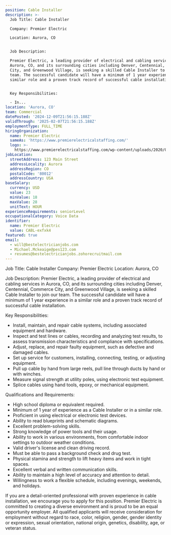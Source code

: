 ```yaml
---
position: Cable Installer
description: >-
  Job Title: Cable Installer

  Company: Premier Electric

  Location: Aurora, CO


  Job Description:

  Premier Electric, a leading provider of electrical and cabling services in
  Aurora, CO, and its surrounding cities including Denver, Centennial, Commerce
  City, and Greenwood Village, is seeking a skilled Cable Installer to join our
  team. The successful candidate will have a minimum of 1 year experience in a
  similar role and a proven track record of successful cable installation.


  Key Responsibilities:

  - In...
location: 'Aurora, CO'
team: Commercial
datePosted: '2024-12-09T21:56:15.188Z'
validThrough: '2025-02-07T21:56:15.188Z'
employmentType: FULL_TIME
hiringOrganization:
  name: Premier Electric
  sameAs: 'https://www.premierelectricalstaffing.com/'
  logo: >-
    https://www.premierelectricalstaffing.com/wp-content/uploads/2020/05/Premier-Electrical-Staffing-logo.png
jobLocation:
  streetAddress: 123 Main Street
  addressLocality: Aurora
  addressRegion: CO
  postalCode: '80012'
  addressCountry: USA
baseSalary:
  currency: USD
  value: 23
  minValue: 18
  maxValue: 28
  unitText: HOUR
experienceRequirements: seniorLevel
occupationalCategory: Voice Data
identifier:
  name: Premier Electric
  value: CABL-exfxk4
featured: true
email:
  - will@bestelectricianjobs.com
  - Michael.Mckeaige@pes123.com
  - resumes@bestelectricianjobs.zohorecruitmail.com
---
```




Job Title: Cable Installer
Company: Premier Electric
Location: Aurora, CO

Job Description:
Premier Electric, a leading provider of electrical and cabling services in Aurora, CO, and its surrounding cities including Denver, Centennial, Commerce City, and Greenwood Village, is seeking a skilled Cable Installer to join our team. The successful candidate will have a minimum of 1 year experience in a similar role and a proven track record of successful cable installation.

Key Responsibilities:
- Install, maintain, and repair cable systems, including associated equipment and hardware.
- Inspect and test lines or cables, recording and analyzing test results, to assess transmission characteristics and compliance with specifications.
- Adjust, replace, and repair faulty equipment, such as defective and damaged cables.
- Set up service for customers, installing, connecting, testing, or adjusting equipment.
- Pull up cable by hand from large reels, pull line through ducts by hand or with winches.
- Measure signal strength at utility poles, using electronic test equipment.
- Splice cables using hand tools, epoxy, or mechanical equipment.

Qualifications and Requirements:
- High school diploma or equivalent required.
- Minimum of 1 year of experience as a Cable Installer or in a similar role.
- Proficient in using electrical or electronic test devices.
- Ability to read blueprints and schematic diagrams.
- Excellent problem-solving skills.
- Strong knowledge of power tools and their usage.
- Ability to work in various environments, from comfortable indoor settings to outdoor weather conditions.
- Valid driver's license and clean driving record.
- Must be able to pass a background check and drug test.
- Physical stamina and strength to lift heavy items and work in tight spaces.
- Excellent verbal and written communication skills.
- Ability to maintain a high level of accuracy and attention to detail.
- Willingness to work a flexible schedule, including evenings, weekends, and holidays.

If you are a detail-oriented professional with proven experience in cable installation, we encourage you to apply for this position. Premier Electric is committed to creating a diverse environment and is proud to be an equal opportunity employer. All qualified applicants will receive consideration for employment without regard to race, color, religion, gender, gender identity or expression, sexual orientation, national origin, genetics, disability, age, or veteran status.